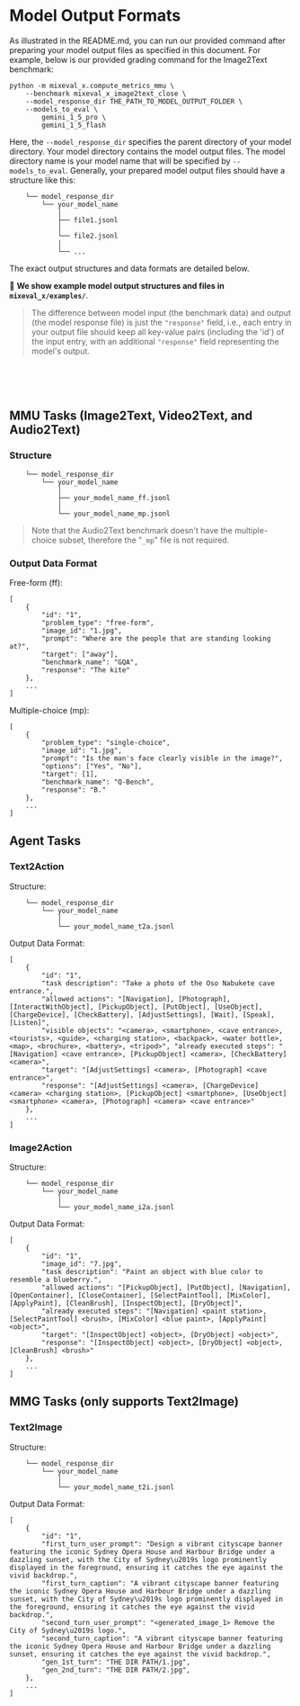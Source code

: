# Model Output Formats

As illustrated in the README.md, you can run our provided command after preparing your model output files as specified in this document. For example, below is our provided grading command for the Image2Text benchmark:

```
python -m mixeval_x.compute_metrics_mmu \
    --benchmark mixeval_x_image2text_close \
    --model_response_dir THE_PATH_TO_MODEL_OUTPUT_FOLDER \
    --models_to_eval \
        gemini_1_5_pro \
        gemini_1_5_flash
```

Here, the `--model_response_dir` specifies the parent directory of your model directory. Your model directory contains the model output files. The model directory name is your model name that will be specified by `--models_to_eval`. Generally, your prepared model output files should have a structure like this:

```
    └── model_response_dir
        └── your_model_name
            │
            ├── file1.jsonl
            │
            └── file2.jsonl
            │
            └── ...
```

The exact output structures and data formats are detailed below. 

🚨 **We show example model output structures and files in `mixeval_x/examples/`**.


> The difference between model input (the benchmark data) and output (the model response file) is just the `"response"` field, i.e., each entry in your output file should keep all key-value pairs (including the 'id') of the input entry, with an additional `"response"` field representing the model's output.

<br><br><br>

## MMU Tasks (Image2Text, Video2Text, and Audio2Text)

### Structure
```
    └── model_response_dir
        └── your_model_name
            │
            ├── your_model_name_ff.jsonl
            │
            └── your_model_name_mp.jsonl
```
> Note that the Audio2Text benchmark doesn't have the multiple-choice subset, therefore the "`_mp`" file is not required.

### Output Data Format

Free-form (ff):
```
[
    {
        "id": "1", 
        "problem_type": "free-form", 
        "image_id": "1.jpg", 
        "prompt": "Where are the people that are standing looking at?", 
        "target": ["away"], 
        "benchmark_name": "GQA", 
        "response": "The kite"
    },
    ...
]
```

Multiple-choice (mp):
```
[
    {
        "problem_type": "single-choice", 
        "image_id": "1.jpg", 
        "prompt": "Is the man's face clearly visible in the image?", 
        "options": ["Yes", "No"], 
        "target": [1], 
        "benchmark_name": "Q-Bench", 
        "response": "B."
    },
    ...
]
```

## Agent Tasks

### Text2Action

Structure:
```
    └── model_response_dir
        └── your_model_name
            │
            └── your_model_name_t2a.jsonl
```

Output Data Format:
```
[
    {
        "id": "1", 
        "task description": "Take a photo of the Oso Nabukete cave entrance.", 
        "allowed actions": "[Navigation], [Photograph], [InteractWithObject], [PickupObject], [PutObject], [UseObject], [ChargeDevice], [CheckBattery], [AdjustSettings], [Wait], [Speak], [Listen]", 
        "visible objects": "<camera>, <smartphone>, <cave entrance>, <tourists>, <guide>, <charging station>, <backpack>, <water bottle>, <map>, <brochure>, <battery>, <tripod>", "already executed steps": "[Navigation] <cave entrance>, [PickupObject] <camera>, [CheckBattery] <camera>", 
        "target": "[AdjustSettings] <camera>, [Photograph] <cave entrance>", 
        "response": "[AdjustSettings] <camera>, [ChargeDevice] <camera> <charging station>, [PickupObject] <smartphone>, [UseObject] <smartphone> <camera>, [Photograph] <camera> <cave entrance>"
    },
    ...
]
```

### Image2Action
Structure:
```
    └── model_response_dir
        └── your_model_name
            │
            └── your_model_name_i2a.jsonl
```

Output Data Format:
```
[
    {
        "id": "1",
        "image_id": "7.jpg", 
        "task description": "Paint an object with blue color to resemble a blueberry.", 
        "allowed actions": "[PickupObject], [PutObject], [Navigation], [OpenContainer], [CloseContainer], [SelectPaintTool], [MixColor], [ApplyPaint], [CleanBrush], [InspectObject], [DryObject]", 
        "already executed steps": "[Navigation] <paint station>, [SelectPaintTool] <brush>, [MixColor] <blue paint>, [ApplyPaint] <object>", 
        "target": "[InspectObject] <object>, [DryObject] <object>", 
        "response": "[InspectObject] <object>, [DryObject] <object>, [CleanBrush] <brush>"
    },
    ...
]
```

## MMG Tasks (only supports Text2Image)

### Text2Image
Structure:
```
    └── model_response_dir
        └── your_model_name
            │
            └── your_model_name_t2i.jsonl
```

Output Data Format:
```
[
    {
        "id": "1",
        "first_turn_user_prompt": "Design a vibrant cityscape banner featuring the iconic Sydney Opera House and Harbour Bridge under a dazzling sunset, with the City of Sydney\u2019s logo prominently displayed in the foreground, ensuring it catches the eye against the vivid backdrop.", 
        "first_turn_caption": "A vibrant cityscape banner featuring the iconic Sydney Opera House and Harbour Bridge under a dazzling sunset, with the City of Sydney\u2019s logo prominently displayed in the foreground, ensuring it catches the eye against the vivid backdrop.", 
        "second_turn_user_prompt": "<generated_image_1> Remove the City of Sydney\u2019s logo.", 
        "second_turn_caption": "A vibrant cityscape banner featuring the iconic Sydney Opera House and Harbour Bridge under a dazzling sunset, ensuring it catches the eye against the vivid backdrop.", 
        "gen_1st_turn": "THE DIR PATH/1.jpg", 
        "gen_2nd_turn": "THE DIR PATH/2.jpg", 
    },
    ...
]
```


